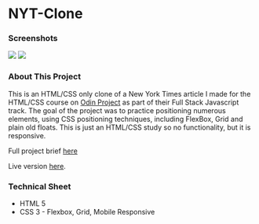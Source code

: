 # NYT-Clone

<h3>Screenshots</h3>

<img src="page.gif">
<img src="footer.gif">

<h3>About This Project</h3>
<p>This is an HTML/CSS only clone of a New York Times article I made for the HTML/CSS course on <a href="https://www.theodinproject.com/">Odin Project</a> as part of their Full Stack Javascript track. The goal of the project was to practice positioning numerous elements, using CSS positioning techniques, including FlexBox, Grid and plain old floats. This is just an HTML/CSS study so no functionality, but it is responsive.
</p>
<p>Full project brief <a href="https://www.theodinproject.com/courses/html-and-css/lessons/positioning-and-floating-elements">here</a></p>
<p>Live version <a href="https://mickywagner.github.io/NYT-Clone/">here</a>.</p>


<h3>Technical Sheet</h3>

<ul>
  <li>HTML 5</li>
  <li>CSS 3 - Flexbox, Grid, Mobile Responsive</li>
</ul>
